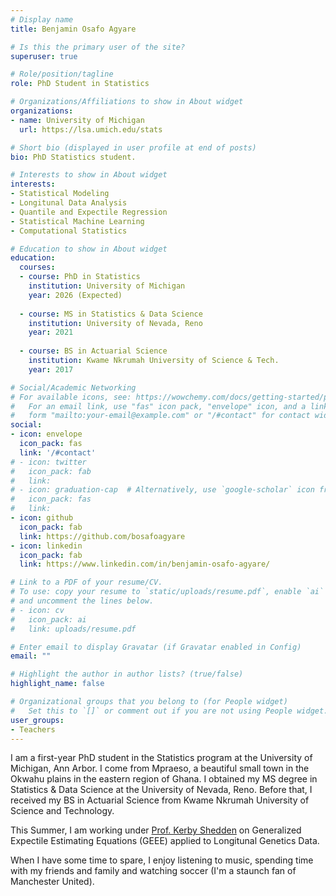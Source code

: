 ```yaml
---
# Display name
title: Benjamin Osafo Agyare

# Is this the primary user of the site?
superuser: true

# Role/position/tagline
role: PhD Student in Statistics

# Organizations/Affiliations to show in About widget
organizations:
- name: University of Michigan
  url: https://lsa.umich.edu/stats

# Short bio (displayed in user profile at end of posts)
bio: PhD Statistics student.

# Interests to show in About widget
interests:
- Statistical Modeling
- Longitunal Data Analysis
- Quantile and Expectile Regression
- Statistical Machine Learning
- Computational Statistics

# Education to show in About widget
education:
  courses:
  - course: PhD in Statistics
    institution: University of Michigan
    year: 2026 (Expected)
    
  - course: MS in Statistics & Data Science
    institution: University of Nevada, Reno
    year: 2021
    
  - course: BS in Actuarial Science
    institution: Kwame Nkrumah University of Science & Tech.
    year: 2017

# Social/Academic Networking
# For available icons, see: https://wowchemy.com/docs/getting-started/page-builder/#icons
#   For an email link, use "fas" icon pack, "envelope" icon, and a link in the
#   form "mailto:your-email@example.com" or "/#contact" for contact widget.
social:
- icon: envelope
  icon_pack: fas
  link: '/#contact'
# - icon: twitter
#   icon_pack: fab
#   link: 
# - icon: graduation-cap  # Alternatively, use `google-scholar` icon from `ai` icon pack
#   icon_pack: fas
#   link: 
- icon: github
  icon_pack: fab
  link: https://github.com/bosafoagyare
- icon: linkedin
  icon_pack: fab
  link: https://www.linkedin.com/in/benjamin-osafo-agyare/

# Link to a PDF of your resume/CV.
# To use: copy your resume to `static/uploads/resume.pdf`, enable `ai` icons in `params.toml`, 
# and uncomment the lines below.
# - icon: cv
#   icon_pack: ai
#   link: uploads/resume.pdf

# Enter email to display Gravatar (if Gravatar enabled in Config)
email: ""

# Highlight the author in author lists? (true/false)
highlight_name: false

# Organizational groups that you belong to (for People widget)
#   Set this to `[]` or comment out if you are not using People widget.
user_groups:
- Teachers
---
```


I am a first-year PhD student in the Statistics program at the University of Michigan, Ann Arbor. I come from Mpraeso, a beautiful small town in the Okwahu plains in the eastern region of Ghana. I obtained my MS degree in Statistics & Data Science at the University of Nevada, Reno. Before that, I received my BS in Actuarial Science from Kwame Nkrumah University of Science and Technology.   

This Summer, I am working under [Prof. Kerby Shedden](https://lsa.umich.edu/stats/people/faculty/kshedden.html) on Generalized Expectile Estimating Equations (GEEE) applied to Longitunal Genetics Data.

When I have some time to spare, I enjoy listening to music, spending time with my friends and family and watching soccer (I'm a staunch fan of Manchester United).

